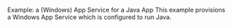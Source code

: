 Example: a (Windows) App Service for a Java App
This example provisions a Windows App Service which is configured to run Java.
